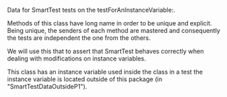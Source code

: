 Data for SmartTest tests on the testForAnInstanceVariable:.

Methods of this class have long name in order to be unique and explicit.
Being unique, the senders of each method are mastered and consequently the tests are independent the one from the others.

We will use this that to assert that SmartTest behaves correctly when dealing with modifications on instance variables.

This class has an instance variable used inside the class in a test the instance variable is located outside of this package (in "SmartTestDataOutsideP1").